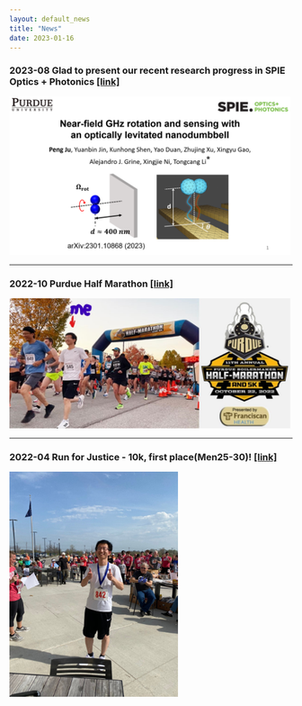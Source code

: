 ```yaml
---
layout: default_news
title: "News"
date: 2023-01-16
---
```


### 2023-08 Glad to present our recent research progress in SPIE Optics + Photonics [[link]](https://www.spiedigitallibrary.org/conference-proceedings-of-spie/PC12649/PC126490M/GHz-rotation-and-sensing-with-an-optically-levitated-nanodumbbell-near/10.1117/12.2676898.full?SSO=1)
[<img src="img/SPIE_202309.png" width=500px />](img/SPIE_202309.png)

---
### 2022-10 Purdue Half Marathon [[link]](https://purduehalf.com/)
[<img src="img/Peng_marathon.jpg" width=500px />](img/Peng_marathon.jpg)

---
### 2022-04 Run for Justice - 10k, first place(Men25-30)! [[link]](https://www.runforjustice.net/)
[<img src="img/Run_for_Justice.jpg" width=300px />](img/Run_for_Justice.jpg)



